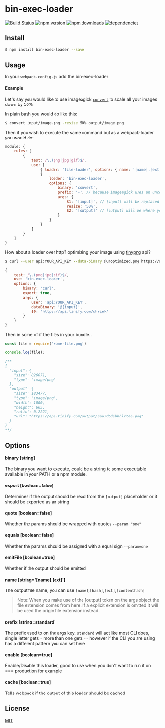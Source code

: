 # bin-exec-loader

[![Build Status](https://travis-ci.org/Milewski/bin-exec-loader.svg?branch=master)](https://travis-ci.org/Milewski/bin-exec-loader)
[![npm version](https://badge.fury.io/js/bin-exec-loader.svg)](https://badge.fury.io/js/bin-exec-loader)
[![npm downloads](https://img.shields.io/npm/dm/bin-exec-loader.svg)](https://www.npmjs.com/package/bin-exec-loader)
[![dependencies](https://david-dm.org/Milewski/bin-exec-loader.svg)](https://www.npmjs.com/package/bin-exec-loader)

## Install

```bash
$ npm install bin-exec-loader --save
```

## Usage

In your `webpack.config.js` add the bin-exec-loader

#### Example

Let's say you would like to use imageagick [`convert`](https://www.imagemagick.org/script/convert.php) to scale all your images down by 50%

In plain bash you would do like this:

```bash
$ convert input/image.png -resize 50% output/image.png
```

Then if you wish to execute the same command but as a webpack-loader you would do:

```js
module: {
    rules: [
        {
            test: /\.(png|jpg|gif)$/,
            use: [
                { loader: 'file-loader', options: { name: '[name].[ext]' } },
                {
                    loader: 'bin-exec-loader',
                    options: {
                        binary: 'convert',
                        prefix: '-', // because imageagick uses an uncommon syntax -like-this --instead-of-this
                        args: {
                            $1: '[input]', // [input] will be replaced by the current file that is being proceed
                            resize: '50%',
                            $2: '[output]' // [output] will be where your output get's temporarily written
                        }
                    }
                }
            ]
        }
    ]
}
```

How about a loader over http? optimizing your image using [tinypng](https://tinypng.com/developers/reference) api?

```bash
$ curl --user api:YOUR_API_KEY --data-binary @unoptimized.png https://api.tinify.com/shrink
```

```js
{
    test: /\.(png|jpg|gif)$/,
    use: 'bin-exec-loader',
    options: {
        binary: 'curl',
        export: true,
        args: {
            user: 'api:YOUR_API_KEY',
            dataBinary: '@[input]',
            $0: 'https://api.tinify.com/shrink'
        }
    }
}
```

Then in some of if the files in your bundle..

```js
const file = require('some-file.png')

console.log(file);

/**
{
  "input": {
    "size": 826071,
    "type": "image/png"
  },
  "output": {
    "size": 183477,
    "type": "image/png",
    "width": 1000,
    "height": 665,
    "ratio": 0.2221,
    "url": "https://api.tinify.com/output/sau7d5debbhlrtae.png"
  }
}
**/
```

## Options

#### binary [string]
The binary you want to execute, could be a string to some executable available in your PATH or a npm module.

#### export [boolean=false]
Determines if the output should be read from the `[output]` placeholder or it should be exported as an string

#### quote [boolean=false]
Whether the params should be wrapped with quotes `--param "one"`

#### equals [boolean=false]
Whether the params should be assigned with a equal sign `--param=one`

#### emitFile [boolean=true]
Whether if the output should be emitted

#### name [string='[name].[ext]']
The output file name, you can use `[name]`,`[hash]`,`[ext]`,`[contenthash]`
> Note: When you make use of the [output] token on the args object the file extension comes from here. If a explicit extension is omitted it will be used the origin file extension instead.

#### prefix [string=standard]
The prefix used to on the args key.
`standard` will act like most CLI does, single letter gets `-` more than one gets `--` however if the CLI you are using has a different pattern you can set here

#### enable [boolean=true]
Enable/Disable this loader, good to use when you don't want to run it on === production for example

#### cache [boolean=true]
Tells webpack if the output of this loader should be cached

## License 

[MIT](LICENSE)

